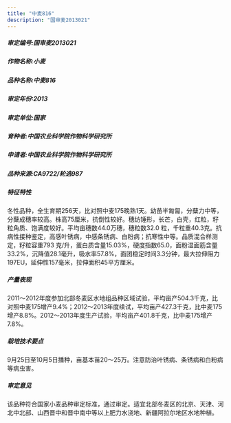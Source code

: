 ```yaml
---
title: "中麦816"
description: "国审麦2013021"
---
```

##### 审定编号:国审麦2013021

##### 作物名称:小麦

##### 品种名称:中麦816

##### 审定年份:2013

##### 审定单位:国家

##### 育种者:中国农业科学院作物科学研究所

##### 申请者:中国农业科学院作物科学研究所

##### 品种来源:CA9722/轮选987

##### 特征特性
冬性品种，全生育期256天，比对照中麦175晚熟1天。幼苗半匍匐，分蘖力中等，分蘖成穗率较高。株高75厘米，抗倒性较好。穗纺锤形，长芒，白壳，红粒，籽粒角质、饱满度较好。平均亩穗数44.0万穗，穗粒数32.0 粒，千粒重40.3克。抗病性接种鉴定，高感叶锈病，中感条锈病、白粉病；抗寒性中等。品质混合样测定，籽粒容重793 克/升，蛋白质含量15.03%，硬度指数65.0，面粉湿面筋含量33.2%，沉降值28.1毫升，吸水率57.8%，面团稳定时间3.3分钟，最大拉伸阻力197EU，延伸性157毫米，拉伸面积45平方厘米。

##### 产量表现
2011～2012年度参加北部冬麦区水地组品种区域试验，平均亩产504.3千克，比对照中麦175增产9.4%；2012～2013年度续试，平均亩产427.3千克，比中麦175增产8.8%。2012～2013年度生产试验，平均亩产401.8千克，比中麦175增产7.8%。

##### 栽培技术要点
9月25日至10月5日播种，亩基本苗20～25万。注意防治叶锈病、条锈病和白粉病等病虫害。

##### 审定意见
该品种符合国家小麦品种审定标准，通过审定。适宜北部冬麦区的北京、天津、河北中北部、山西晋中和晋中南中等以上肥力水浇地、新疆阿拉尔地区水地种植。
